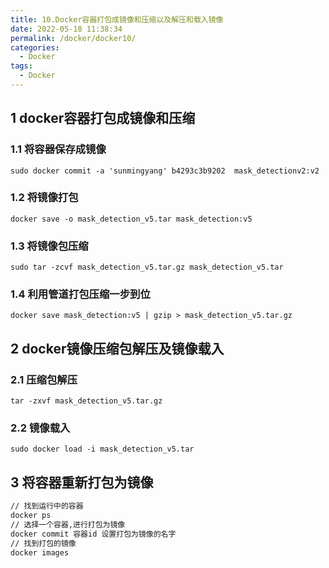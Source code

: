 ```yaml
---
title: 10.Docker容器打包成镜像和压缩以及解压和载入镜像
date: 2022-05-18 11:38:34
permalink: /docker/docker10/
categories:
  - Docker
tags:
  - Docker
---
```


## 1 docker容器打包成镜像和压缩

### 1.1 将容器保存成镜像
` sudo docker commit -a 'sunmingyang' b4293c3b9202  mask_detectionv2:v2 `

### 1.2 将镜像打包
` docker save -o mask_detection_v5.tar mask_detection:v5 `

### 1.3 将镜像包压缩
` sudo tar -zcvf mask_detection_v5.tar.gz mask_detection_v5.tar `

### 1.4 利用管道打包压缩一步到位
` docker save mask_detection:v5 | gzip > mask_detection_v5.tar.gz `


## 2 docker镜像压缩包解压及镜像载入
### 2.1 压缩包解压
` tar -zxvf mask_detection_v5.tar.gz `

### 2.2 镜像载入
` sudo docker load -i mask_detection_v5.tar  `

## 3 将容器重新打包为镜像
```bash
// 找到运行中的容器 
docker ps
// 选择一个容器,进行打包为镜像
docker commit 容器id 设置打包为镜像的名字
// 找到打包的镜像
docker images
```